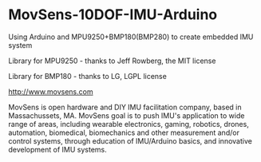 # MovSens-10DOF-IMU-Arduino
Using Arduino and MPU9250+BMP180(BMP280) to create embedded IMU system 

Library for MPU9250 - thanks to Jeff Rowberg, the MIT license

Library for BMP180 - thanks to LG, LGPL license

http://www.movsens.com

MovSens is open hardware and DIY IMU facilitation company, based in Massachussets, MA. 
MovSens goal is to push IMU's application to wide range of areas, including wearable electronics, gaming, robotics, drones, automation, biomedical, biomechanics and other measurement and/or control systems, through education of IMU/Arduino basics, and innovative development of IMU systems. 
